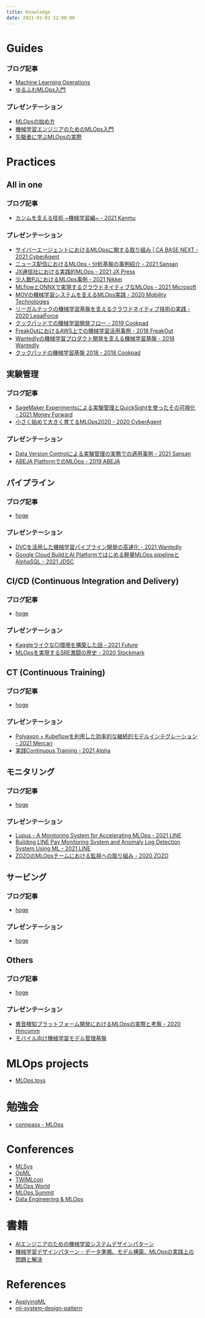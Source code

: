 ```yaml
---
title: Knowledge
date: 2021-01-01 12:00:00
---
```


# Guides
### ブログ記事
- [Machine Learning Operations](https://ml-ops.org/)
- [ゆるふわMLOps入門](https://www.nogawanogawa.com/entry/mlops)

### プレゼンテーション
- [MLOpsの始め方](https://confengine.com/conferences/devopsdays-tokyo-2021/proposal/15205/mlops)
- [機械学習エンジニアのためのMLOps入門](https://speakerdeck.com/chie8842/cookpad-internship-mlops-lecture-1)
- [先駆者に学ぶMLOpsの実際](https://www.slideshare.net/tetsutarowatanabe/mlops-238097926)


# Practices
## All in one
### ブログ記事
- [カンムを支える技術 ~機械学習編~ - 2021 Kanmu](https://tech.kanmu.co.jp/entry/2021/06/11/120953)

### プレゼンテーション
- [サイバーエージェントにおけるMLOpsに関する取り組み | CA BASE NEXT - 2021 CyberAgent](https://speakerdeck.com/cyberagentdevelopers/saibaezientoniokerumlopsniguan-suruqu-rizu-mi-ca-base-next)
- [ニュース配信におけるMLOps・分析基盤の事例紹介 - 2021 Sansan](https://speakerdeck.com/sansandsoc/a-case-study-of-mlops-and-analysis-infrastructure-on-news-delivery-system)
- [JX通信社における実践的MLOps - 2021 JX Press](https://speakerdeck.com/fwang/jxtong-xin-she-niokerushi-jian-de-mlops)
- [少人数PJにおけるMLOps事例 - 2021 Nikkei](https://speakerdeck.com/s2p/shao-ren-shu-pjniokeru-mlopsshi-li)
- [MLflowとONNXで実現するクラウドネイティブなMLOps - 2021 Microsoft](https://speakerdeck.com/konabuta/mlflow-to-onnx-deshi-xian-surukuraudoneiteibuna-mlops)
- [MOVの機械学習システムを支えるMLOps実践 - 2020 Mobility Technologies](https://speakerdeck.com/2kyym/movfalseji-jie-xue-xi-sisutemuwozhi-erumlopsshi-jian)
- [リーガルテックの機械学習基盤を支えるクラウドネイティブ技術の実践 - 2020 LegalForce](https://speakerdeck.com/rupyjp/cndt2020-rigarutetukufalseji-jie-xue-xi-ji-pan-wozhi-erukuraudoneiteibuji-shu-falseshi-jian)
- [クックパッドでの機械学習開発フロー - 2019 Cookpad](https://speakerdeck.com/studio_graph/ml-ops-in-cookpad)
- [FreakOutにおけるAWS上での機械学習活用事例 - 2018 FreakOut](https://speakerdeck.com/shotarok/freakout-aws-summit-tokyo-2018)
- [Wantedlyの機械学習プロダクト開発を支える機械学習基盤 - 2018 Wantedly](https://speakerdeck.com/south37/number-rejectcon2018)
- [クックパッドの機械学習基盤 2018 - 2018 Cookpad](https://speakerdeck.com/ayemos/machine-learning-platform-at-cookpad-2018)

## 実験管理
### ブログ記事
- [SageMaker Experimentsによる実験管理とQuickSightを使ったその可視化 - 2021 Money Forward](https://moneyforward.com/engineers_blog/2021/08/20/sagemaker-experiments/)
- [小さく始めて大きく育てるMLOps2020 - 2020 CyberAgent](https://cyberagent.ai/blog/research/12898/)

### プレゼンテーション
- [Data Version Controlによる実験管理の実務での適用事例 - 2021 Sansan](https://speakerdeck.com/sansandsoc/an-experiment-management-example-by-data-version-control)
- [ABEJA PlatformでのMLOps - 2019 ABEJA](https://speakerdeck.com/ysku/abeja-platform-defalse-mlops-linexabeja-mlops-study-at-fukuoka)

## パイプライン
### ブログ記事
- [hoge]()

### プレゼンテーション
- [DVCを活用した機械学習パイプライン開発の高速化 - 2021 Wantedly](https://speakerdeck.com/unblee/using-dvc-to-accelerate-machine-learning-pipeline-development)
- [Google Cloud BuildとAI Platformではじめる軽量MLOps pipelineとAlphaSQL - 2021 JDSC](https://speakerdeck.com/jdsc/google-cloud-build-toai-platformdehazimeruqing-liang-mlops-pipelinetoalphasql)

## CI/CD (Continuous Integration and Delivery)
### ブログ記事
- [hoge]()

### プレゼンテーション
- [KaggleライクなCI環境を構築した話 - 2021 Future](https://speakerdeck.com/noko/kaggleraikunacihuan-jing-wogou-zhu-sitahua)
- [MLOpsを実現するSRE激闘の歴史 - 2020 Stockmark](https://speakerdeck.com/kenta_sato3/mlopswoshi-xian-surusreji-dou-falseli-shi)

## CT (Continuous Training)
### ブログ記事
- [hoge]()

### プレゼンテーション
- [Polyaxon + Kubeflowを利用した効率的な継続的モデルインテグレーション - 2021 Mercari](https://speakerdeck.com/shotarok/continuous-ml-model-integration-with-polyaxon-and-kubefolow-pipelines)
- [実践Continuous Training - 2021 Alpha](https://speakerdeck.com/htshtsyk/shi-jian-continuous-training-di-6hui-mlopsmian-qiang-hui)

## モニタリング
### ブログ記事
- [hoge]()

### プレゼンテーション
- [Lupus - A Monitoring System for Accelerating MLOps - 2021 LINE](https://speakerdeck.com/line_devday2021/lupus-a-monitoring-system-for-accelerating-mlops)
- [Building LINE Pay Monitoring System and Anomaly Log Detection System Using ML - 2021 LINE](https://speakerdeck.com/line_devday2021/building-line-pay-monitoring-system-and-anomaly-log-detection-system-using-ml)
- [ZOZOのMLOpsチームにおける監視への取り組み - 2020 ZOZO](https://speakerdeck.com/inductor/observability-in-10-mins-at-zozo-mlops)

## サービング
### ブログ記事
- [hoge]()

### プレゼンテーション
- [hoge]()

## Others
### ブログ記事
- [hoge]()

### プレゼンテーション
- [異音検知プラットフォーム開発におけるMLOpsの実際と考察 - 2020 Hmcomm](https://www.slideshare.net/ShotaSaitoh/mlops-3-mlops)
- [モバイル向け機械学習モデル管理基盤](https://speakerdeck.com/yujioshima/mlse-mobairuxiang-keji-jie-xue-xi-moderuguan-li-ji-pan)

# MLOps projects
- [MLOps.toys](https://mlops.toys/)

# 勉強会
- [connpass - MLOps](https://mlops.connpass.com/)

# Conferences
- [MLSys](https://mlsys.org/)
- [OpML](https://www.usenix.org/conferences/byname/1027)
- [TWIMLcon](https://twimlcon.com/)
- [MLOps World](https://mlopsworld.com/)
- [MLOps Summit](https://www.re-work.co/summits/mlops-summit-2022)
- [Data Engineering & MLOps](https://odsc.com/boston/mlops/)

# 書籍
- [AIエンジニアのための機械学習システムデザインパターン](https://www.shoeisha.co.jp/book/detail/9784798169453)
- [機械学習デザインパターン - データ準備、モデル構築、MLOpsの実践上の問題と解決](https://www.oreilly.co.jp/books/9784873119564/)

# References
- [ApplyingML](https://applyingml.com/)
- [ml-system-design-pattern](https://mercari.github.io/ml-system-design-pattern/README_ja.html)
